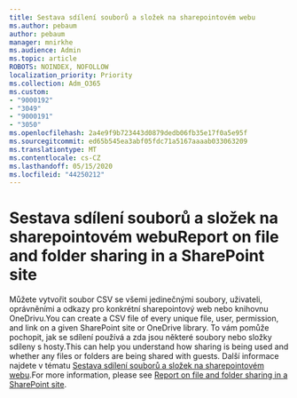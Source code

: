 ```yaml
---
title: Sestava sdílení souborů a složek na sharepointovém webu
ms.author: pebaum
author: pebaum
manager: mnirkhe
ms.audience: Admin
ms.topic: article
ROBOTS: NOINDEX, NOFOLLOW
localization_priority: Priority
ms.collection: Adm_O365
ms.custom:
- "9000192"
- "3049"
- "9000191"
- "3050"
ms.openlocfilehash: 2a4e9f9b723443d0879dedb06fb35e17f0a5e95f
ms.sourcegitcommit: ed65b545ea3abf05fdc71a5167aaaab033063209
ms.translationtype: MT
ms.contentlocale: cs-CZ
ms.lasthandoff: 05/15/2020
ms.locfileid: "44250212"
---
```

# <a name="report-on-file-and-folder-sharing-in-a-sharepoint-site"></a><span data-ttu-id="e65fd-102">Sestava sdílení souborů a složek na sharepointovém webu</span><span class="sxs-lookup"><span data-stu-id="e65fd-102">Report on file and folder sharing in a SharePoint site</span></span>

<span data-ttu-id="e65fd-103">Můžete vytvořit soubor CSV se všemi jedinečnými soubory, uživateli, oprávněními a odkazy pro konkrétní sharepointový web nebo knihovnu OneDrivu.</span><span class="sxs-lookup"><span data-stu-id="e65fd-103">You can create a CSV file of every unique file, user, permission, and link on a given SharePoint site or OneDrive library.</span></span> <span data-ttu-id="e65fd-104">To vám pomůže pochopit, jak se sdílení používá a zda jsou některé soubory nebo složky sdíleny s hosty.</span><span class="sxs-lookup"><span data-stu-id="e65fd-104">This can help you understand how sharing is being used and whether any files or folders are being shared with guests.</span></span> <span data-ttu-id="e65fd-105">Další informace najdete v tématu [Sestava sdílení souborů a složek na sharepointovém webu](https://docs.microsoft.com/sharepoint/sharing-reports).</span><span class="sxs-lookup"><span data-stu-id="e65fd-105">For more information, please see [Report on file and folder sharing in a SharePoint site](https://docs.microsoft.com/sharepoint/sharing-reports).</span></span>
